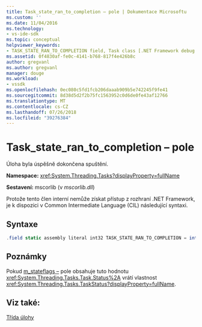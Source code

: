```yaml
---
title: Task_state_ran_to_completion – pole | Dokumentace Microsoftu
ms.custom: ''
ms.date: 11/04/2016
ms.technology:
- vs-ide-sdk
ms.topic: conceptual
helpviewer_keywords:
- TASK_STATE_RAN_TO_COMPLETION field, Task class [.NET Framework debug engines]
ms.assetid: 0f4830af-fe0c-4141-b768-817f4e426b8c
author: gregvanl
ms.author: gregvanl
manager: douge
ms.workload:
- vssdk
ms.openlocfilehash: 0ec080c5fd1fcb206daaab909b5e742245f9fe41
ms.sourcegitcommit: 8d38d5d2f2b75fc1563952c0d6de0fe43af12766
ms.translationtype: MT
ms.contentlocale: cs-CZ
ms.lasthandoff: 07/26/2018
ms.locfileid: "39276384"
---
```

# <a name="taskstaterantocompletion-field"></a>Task_state_ran_to_completion – pole
Úloha byla úspěšně dokončena spuštění.  
  
 **Namespace:** <xref:System.Threading.Tasks?displayProperty=fullName>  
  
 **Sestavení:** mscorlib (v *mscorlib.dll*)  
  
 Protože tento člen interní nemůže získat přístup z rozhraní .NET Framework, je k dispozici v Common Intermediate Language (CIL) následující syntaxi.  
  
## <a name="syntax"></a>Syntaxe  
  
```csharp  
.field static assembly literal int32 TASK_STATE_RAN_TO_COMPLETION = int32(0x02000000)  
```  
  
## <a name="remarks"></a>Poznámky  
 Pokud [m_stateflags –](../../extensibility/debugger/m-stateflags-field.md) pole obsahuje tuto hodnotu <xref:System.Threading.Tasks.Task.Status%2A> vrátí vlastnost <xref:System.Threading.Tasks.TaskStatus?displayProperty=fullName>.  
  
## <a name="see-also"></a>Viz také:  
 [Třída úlohy](../../extensibility/debugger/task-class-internal-members.md)